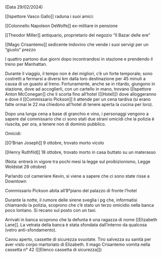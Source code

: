 (Data 29/02/2024)

[[Ispettore Vasco Gallo]] raduna i suoi amici:

[[Colonnello Napoleon DeWolfe]] ex-militare in pensione

[[Theodor Miller]] antiquario, proprietario del negozio “Il Bazar delle ere”

[[Mago Crisantemo]] sedicente indovino che vende i suoi servigi per un “giusto” prezzo

I quattro partono due giorni dopo incontrandosi in stazione e prendendo il treno per Manhattan.

Durante il viaggio, il tempo non è dei migliori, c’è un forte temporale; sono costretti a fermarsi a diversi km dalla loro destinazione per 45 minuti a causa di un guasto al treno. Fortunamente, anche se in ritardo, giungono in stazione, dove ad accoglierli, con un cartello in mano, trovano [[Ispettore Anton McConegan]] che li scorta fino all’hotel ([[Hotel]]) dove alloggeranno e dove il [[Commissario Pickson]] li attende per un cena tardiva (si erano fatte ormai le 22 ma chiedono all’hotel di tenere aperta la cucina per loro).

Dopo una lunga cena a base di granchio e vino, i personaggi vengono a sapere dal commissario che ci sono stati due strani omicidi che la polizia è riuscita, per ora, a tenere non di dominio pubblico.

Omicidi:

[[O’Brian Joseph]] 9 ottobre, trovato morto vicolo

[[Henry Ruthfild]] 18 ottobre, trovato morto in casa buttato su un materasso

(Nota: entrerà in vigore tra pochi mesi la legge sul proibizionismo, Legge Woldstat 28 ottobre)

Parlando col cameriere Kevin, si viene a sapere che ci sono state risse a Downtown

Commissario Pickson abita all’8°piano del palazzo di fronte l’hotel

Durante la notte, il rumore delle sirene sveglia i pg che, informatisi chiamando la polizia, scoprono che c’è stato un terzo omicidio nella banca poco lontano. Si recano sul posto con un taxi.

Arrivati in banca scoprono che la defunta è una ragazza di nome [[Elizabeth Lane]]. La vetrata della banca è stata sfondata dall’interno da qualcosa (vetro anti-sfondamento).

Cavou aperto, cassette di sicurezza svuotate. Tiro salvezza su sanità per aver visto corpo martoriato di Elizabeth. Il mago Crisantemo vomita nella cassetta n° 42 ([[Elenco cassetta di sicurezza]])